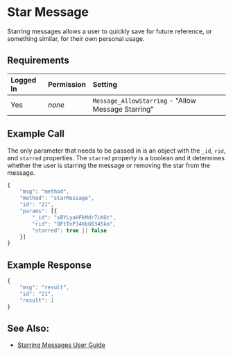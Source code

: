 # Star Message

Starring messages allows a user to quickly save for future reference, or something similar, for their own personal usage.

## Requirements

| Logged In | Permission | Setting |
| :--- | :--- | :--- |
| Yes | _none_ | `Message_AllowStarring` - "Allow Message Starring" |

## Example Call

The only parameter that needs to be passed in is an object with the `_id`, `rid`, and `starred` properties. The `starred` property is a boolean and it determines whether the user is starring the message or removing the star from the message.

```javascript
{
    "msg": "method",
    "method": "starMessage",
    "id": "21",
    "params": [{
        "_id": "sBYLyaHFkMdr7LKGt",
        "rid": "QFtTnPJ4XbG634Skm",
        "starred": true || false
    }]
}
```

## Example Response

```javascript
{
    "msg": "result",
    "id": "21",
    "result": 1
}
```

## See Also:

* [Starring Messages User Guide]()

